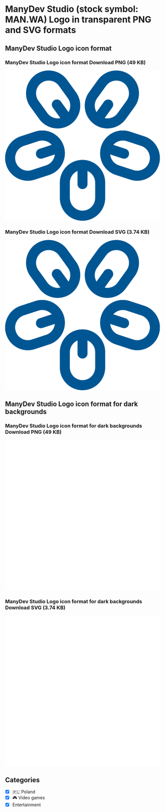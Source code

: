 # ManyDev Studio (stock symbol: MAN.WA) Logo in transparent PNG and SVG formats

## ManyDev Studio Logo icon format

### ManyDev Studio Logo icon format Download PNG (49 KB)

![ManyDev Studio Logo icon format Download PNG (49 KB)](/img/orig/MAN.WA-73630a11.png)

### ManyDev Studio Logo icon format Download SVG (3.74 KB)

![ManyDev Studio Logo icon format Download SVG (3.74 KB)](/img/orig/MAN.WA-64236f41.svg)

## ManyDev Studio Logo icon format for dark backgrounds

### ManyDev Studio Logo icon format for dark backgrounds Download PNG (49 KB)

![ManyDev Studio Logo icon format for dark backgrounds Download PNG (49 KB)](/img/orig/MAN.WA.D-90ae73eb.png)

### ManyDev Studio Logo icon format for dark backgrounds Download SVG (3.74 KB)

![ManyDev Studio Logo icon format for dark backgrounds Download SVG (3.74 KB)](/img/orig/MAN.WA.D-5da57e31.svg)



## Categories
- [x] 🇵🇱 Poland
- [x] 🎮 Video games
- [x] Entertainment
